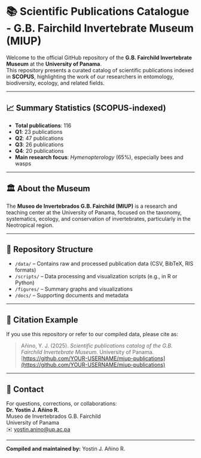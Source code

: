 # 📚 Scientific Publications Catalogue - G.B. Fairchild Invertebrate Museum (MIUP)

Welcome to the official GitHub repository of the **G.B. Fairchild Invertebrate Museum** at the **University of Panama**.  
This repository presents a curated catalog of scientific publications indexed in **SCOPUS**, highlighting the work of our researchers in entomology, biodiversity, ecology, and related fields. 

---

## 📈 Summary Statistics (SCOPUS-indexed)

- **Total publications**: 116  
- **Q1**: 23 publications  
- **Q2**: 47 publications  
- **Q3**: 26 publications  
- **Q4**: 20 publications  
- **Main research focus**: *Hymenopterology* (65%), especially bees and wasps

---

## 🏛️ About the Museum

The **Museo de Invertebrados G.B. Fairchild (MIUP)** is a research and teaching center at the University of Panama, focused on the taxonomy, systematics, ecology, and conservation of invertebrates, particularly in the Neotropical region.

---

## 📂 Repository Structure

- `/data/` – Contains raw and processed publication data (CSV, BibTeX, RIS formats)
- `/scripts/` – Data processing and visualization scripts (e.g., in R or Python)
- `/figures/` – Summary graphs and visualizations
- `/docs/` – Supporting documents and metadata

---

## 📌 Citation Example

If you use this repository or refer to our compiled data, please cite as:

> Añino, Y. J. (2025). *Scientific publications catalog of the G.B. Fairchild Invertebrate Museum*. University of Panama. [https://github.com/YOUR-USERNAME/miup-publications](https://github.com/YOUR-USERNAME/miup-publications)

---

## 📧 Contact

For questions, corrections, or collaborations:  
**Dr. Yostin J. Añino R.**  
Museo de Invertebrados G.B. Fairchild  
University of Panama  
✉️ yostin.anino@up.ac.pa

---

**Compiled and maintained by:** Yostin J. Añino R.
